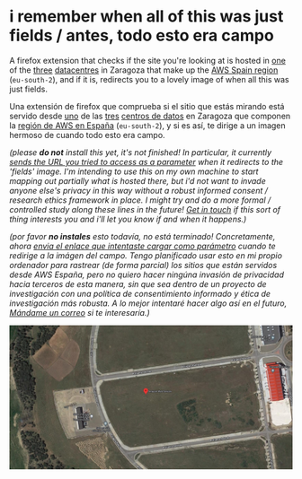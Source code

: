 # i remember when all of this was just fields / antes, todo esto era campo

A firefox extension that checks if the site you're looking at is hosted in [one](https://www.google.co.uk/maps/place/Amazon+Web+Sevices/@41.7249938,-1.1200082,9z/data=!4m15!1m8!3m7!1s0xd5914dd5e618e91:0x49df13f1158489a8!2sZaragoza!3b1!8m2!3d41.6488226!4d-0.8890853!16zL20vMGg1bTc!3m5!1s0xd584fc15711c1cf:0xdeb562755be2fad1!8m2!3d42.10329!4d-0.4529!16s%2Fg%2F11kb8d5jlv?entry=ttu) of the [three](https://www.google.co.uk/maps/place/Amazon+AWS/@41.7249938,-1.1200082,9z/data=!4m15!1m8!3m7!1s0xd5914dd5e618e91:0x49df13f1158489a8!2sZaragoza!3b1!8m2!3d41.6488226!4d-0.8890853!16zL20vMGg1bTc!3m5!1s0xd590d5bccd78249:0x6035c3042a234472!8m2!3d41.7943703!4d-0.8468026!16s%2Fg%2F11ssx__bf8?entry=ttu) [datacentres](https://www.google.co.uk/maps/place/Amazon+data+services+spain+s.l+u./@41.7249938,-1.1200082,9z/data=!4m15!1m8!3m7!1s0xd5914dd5e618e91:0x49df13f1158489a8!2sZaragoza!3b1!8m2!3d41.6488226!4d-0.8890853!16zL20vMGg1bTc!3m5!1s0xd5923074aa0de01:0x3b9a2a7e95d4038e!8m2!3d41.5366973!4d-0.685929!16s%2Fg%2F11s166kry7?entry=ttu) in Zaragoza that make up the [AWS Spain region](https://aws.amazon.com/es/blogs/aws/now-open-aws-region-in-spain/) (`eu-south-2`), and if it is, redirects you to a lovely image of when all this was just fields.

Una extensión de firefox que comprueba si el sitio que estás mirando está servido desde [uno](https://www.google.co.uk/maps/place/Amazon+Web+Sevices/@41.7249938,-1.1200082,9z/data=!4m15!1m8!3m7!1s0xd5914dd5e618e91:0x49df13f1158489a8!2sZaragoza!3b1!8m2!3d41.6488226!4d-0.8890853!16zL20vMGg1bTc!3m5!1s0xd584fc15711c1cf:0xdeb562755be2fad1!8m2!3d42.10329!4d-0.4529!16s%2Fg%2F11kb8d5jlv?entry=ttu) de las [tres](https://www.google.co.uk/maps/place/Amazon+AWS/@41.7249938,-1.1200082,9z/data=!4m15!1m8!3m7!1s0xd5914dd5e618e91:0x49df13f1158489a8!2sZaragoza!3b1!8m2!3d41.6488226!4d-0.8890853!16zL20vMGg1bTc!3m5!1s0xd590d5bccd78249:0x6035c3042a234472!8m2!3d41.7943703!4d-0.8468026!16s%2Fg%2F11ssx__bf8?entry=ttu) [centros de datos](https://www.google.co.uk/maps/place/Amazon+data+services+spain+s.l+u./@41.7249938,-1.1200082,9z/data=!4m15!1m8!3m7!1s0xd5914dd5e618e91:0x49df13f1158489a8!2sZaragoza!3b1!8m2!3d41.6488226!4d-0.8890853!16zL20vMGg1bTc!3m5!1s0xd5923074aa0de01:0x3b9a2a7e95d4038e!8m2!3d41.5366973!4d-0.685929!16s%2Fg%2F11s166kry7?entry=ttu) en Zaragoza que componen la [región de AWS en España](https://aws.amazon.com/es/blogs/aws/now-open-aws-region-in-spain/) (`eu-south-2`), y si es así, te dirige a un imagen hermoso de cuando todo esto era campo.

_(please **do not** install this yet, it's not finished! In particular, it currently [sends the URL you tried to access as a parameter](https://github.com/timcowlishaw/just-fields/blob/96380cb90c7fc2b35d2dc594e8d08792e9d052c2/extension/background.js#L104) when it redirects to the 'fields' image. I'm intending to use this on my own machine to start mapping out partially what is hosted there, but i'd not want to invade anyone else's privacy in this way without a robust informed consent / research ethics framework in place. I might try and do a more formal / controlled study along these lines in the future! [Get in touch](mailto:tim@timcowlishaw.co.uk) if this sort of thing interests you and i'll let you know if and when it happens.)_

_(por favor **no instales** esto todavía, no está terminado! Concretamente, ahora [envia el enlace que intentaste cargar como parámetro](https://github.com/timcowlishaw/just-fields/blob/96380cb90c7fc2b35d2dc594e8d08792e9d052c2/extension/background.js#L104) cuando te redirige a la imágen del campo. Tengo planificado usar esto en mi propio ordenador para rastrear (de forma parcial) los sitios que están servidos desde AWS España, pero no quiero hacer ningúna invasión de privacidad hacia terceros de esta manera, sin que sea dentro de un proyecto de investigación con una política de consentimiento informado y ética de investigación más robusta. A lo mejor intentaré hacer algo así en el futuro, [Mándame un correo](mailto:timcowlishaw.co.uk) si te interesaría.)_

![See? all just fields](https://github.com/timcowlishaw/just-fields/blob/81a184bc06efa302dd9dd7fa3a323f545bdb0f6a/docs/images/huesca_aerial.jpg)


